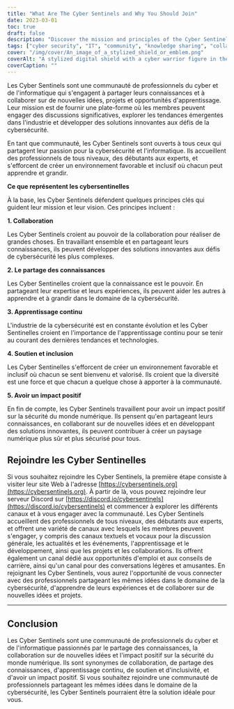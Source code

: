 ```yaml
---
title: "What Are The Cyber Sentinels and Why You Should Join"
date: 2023-03-01
toc: true
draft: false
description: "Discover the mission and principles of the Cyber Sentinels, a community of cyber and IT professionals committed to sharing knowledge and developing innovative solutions to cyber security challenges."
tags: ["cyber security", "IT", "community", "knowledge sharing", "collaboration", "continuous learning", "support", "inclusivity", "positive impact", "text channels", "voice channels", "career advice", "job opportunities", "learning resources", "emerging trends", "projects", "events", "conferences", "pet pictures", "technology"]
cover: "/img/cover/An_image_of_a_stylized_shield_or_emblem.png"
coverAlt: "A stylized digital shield with a cyber warrior figure in the center, surrounded by abstract shapes and lines representing data flows and network connection"
coverCaption: ""
---
```

 Les Cyber Sentinels sont une communauté de professionnels du cyber et de l'informatique qui s'engagent à partager leurs connaissances et à collaborer sur de nouvelles idées, projets et opportunités d'apprentissage. Leur mission est de fournir une plate-forme où les membres peuvent engager des discussions significatives, explorer les tendances émergentes dans l'industrie et développer des solutions innovantes aux défis de la cybersécurité.  En tant que communauté, les Cyber Sentinels sont ouverts à tous ceux qui partagent leur passion pour la cybersécurité et l'informatique. Ils accueillent des professionnels de tous niveaux, des débutants aux experts, et s'efforcent de créer un environnement favorable et inclusif où chacun peut apprendre et grandir.  **Ce que représentent les cybersentinelles**  À la base, les Cyber Sentinels défendent quelques principes clés qui guident leur mission et leur vision. Ces principes incluent :  **1. Collaboration**  Les Cyber Sentinels croient au pouvoir de la collaboration pour réaliser de grandes choses. En travaillant ensemble et en partageant leurs connaissances, ils peuvent développer des solutions innovantes aux défis de cybersécurité les plus complexes.  **2. Le partage des connaissances**  Les Cyber Sentinelles croient que la connaissance est le pouvoir. En partageant leur expertise et leurs expériences, ils peuvent aider les autres à apprendre et à grandir dans le domaine de la cybersécurité.  **3. Apprentissage continu**  L'industrie de la cybersécurité est en constante évolution et les Cyber Sentinelles croient en l'importance de l'apprentissage continu pour se tenir au courant des dernières tendances et technologies.  **4. Soutien et inclusion**  Les Cyber Sentinelles s'efforcent de créer un environnement favorable et inclusif où chacun se sent bienvenu et valorisé. Ils croient que la diversité est une force et que chacun a quelque chose à apporter à la communauté.  **5. Avoir un impact positif**  En fin de compte, les Cyber Sentinels travaillent pour avoir un impact positif sur la sécurité du monde numérique. Ils pensent qu'en partageant leurs connaissances, en collaborant sur de nouvelles idées et en développant des solutions innovantes, ils peuvent contribuer à créer un paysage numérique plus sûr et plus sécurisé pour tous.  ## Rejoindre les Cyber Sentinelles  Si vous souhaitez rejoindre les Cyber Sentinels, la première étape consiste à visiter leur site Web à l'adresse [https://cybersentinels.org](https://cybersentinels.org). À partir de là, vous pouvez rejoindre leur serveur Discord sur [https://discord.io/cybersentinels](https://discord.io/cybersentinels) et commencer à explorer les différents canaux et à vous engager avec la communauté. Les Cyber Sentinels accueillent des professionnels de tous niveaux, des débutants aux experts, et offrent une variété de canaux avec lesquels les membres peuvent s'engager, y compris des canaux textuels et vocaux pour la discussion générale, les actualités et les événements, l'apprentissage et le développement, ainsi que les projets et les collaborations. Ils offrent également un canal dédié aux opportunités d'emploi et aux conseils de carrière, ainsi qu'un canal pour des conversations légères et amusantes. En rejoignant les Cyber Sentinels, vous aurez l'opportunité de vous connecter avec des professionnels partageant les mêmes idées dans le domaine de la cybersécurité, d'apprendre de leurs expériences et de collaborer sur de nouvelles idées et projets.  ___________________________________________________________________________  ## Conclusion  Les Cyber Sentinels sont une communauté de professionnels du cyber et de l'informatique passionnés par le partage des connaissances, la collaboration sur de nouvelles idées et l'impact positif sur la sécurité du monde numérique. Ils sont synonymes de collaboration, de partage des connaissances, d'apprentissage continu, de soutien et d'inclusivité, et d'avoir un impact positif. Si vous souhaitez rejoindre une communauté de professionnels partageant les mêmes idées dans le domaine de la cybersécurité, les Cyber Sentinels pourraient être la solution idéale pour vous.